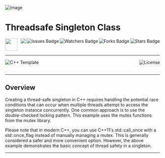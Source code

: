 ![image](https://github.com/JDSherbert/Threadsafe-Singleton-Class/assets/43964243/8a288a74-0a1e-4fcb-a5d8-608bb7c9d46b)


# Threadsafe Singleton Class

<!-- Header Start -->
<a href = "https://learn.microsoft.com/en-us/cpp/cpp-language"> <img height="40" img width="40" src="https://cdn.simpleicons.org/c++"> </a>
<img align="right" alt="Stars Badge" src="https://img.shields.io/github/stars/jdsherbert/Threadsafe-Singleton-Class?label=%E2%AD%90"/>
<img align="right" alt="Forks Badge" src="https://img.shields.io/github/forks/jdsherbert/Threadsafe-Singleton-Class?label=%F0%9F%8D%B4"/>
<img align="right" alt="Watchers Badge" src="https://img.shields.io/github/watchers/jdsherbert/Threadsafe-Singleton-Class?label=%F0%9F%91%81%EF%B8%8F"/>
<img align="right" alt="Issues Badge" src="https://img.shields.io/github/issues/jdsherbert/Threadsafe-Singleton-Class?label=%E2%9A%A0%EF%B8%8F"/>
<img align="right" src="https://hits.seeyoufarm.com/api/count/incr/badge.svg?url=https%3A%2F%2Fgithub.com%2FJDSherbert%2FThreadsafe-Singleton-Class%2Fhit-counter%2FREADME&count_bg=%2379C83D&title_bg=%23555555&labelColor=0E1128&title=🔍&style=for-the-badge">
<!-- Header End --> 

-----------------------------------------------------------------------

<a href="https://docs.unrealengine.com/5.3/en-US/"> 
  <img align="left" alt="C++ Template" src="https://img.shields.io/badge/C++%20Template-black?style=for-the-badge&logo=C++&logoColor=white&color=black&labelColor=black"> </a>
  
<a href="https://choosealicense.com/licenses/mit/"> 
  <img align="right" alt="License" src="https://img.shields.io/badge/License%20:%20MIT-black?style=for-the-badge&logo=mit&logoColor=white&color=black&labelColor=black"> </a>
  
<br></br>

-----------------------------------------------------------------------
## Overview

Creating a thread-safe singleton in C++ requires handling the potential race conditions that can occur when multiple threads attempt to access the singleton instance concurrently. One common approach is to use the double-checked locking pattern. 
This example uses the mutex functions from the mutex library.

Please note that in modern C++, you can use C++11's std::call_once with a std::once_flag instead of manually managing a mutex. This is generally considered a safer and more convenient option. However, the above example demonstrates the basic concept of thread safety in a singleton.


-----------------------------------------------------------------------

